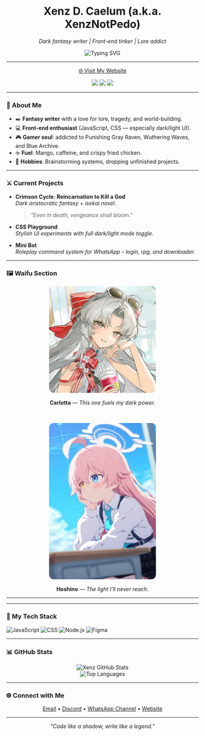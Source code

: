 <h1 align="center">Xenz D. Caelum 
  (a.k.a. XenzNotPedo)</h1>
<p align="center">
  <em>Dark fantasy writer | Front-end tinker | Lore addict</em>
</p>

<p align="center">
  <img src="https://readme-typing-svg.herokuapp.com?font=Fira+Code&duration=2500&pause=1000&center=true&vCenter=true&width=435&lines=Writing+stories+that+hurt+beautifully...;Breaking+code+to+fix+the+world.;Fueled+by+mango%2C+coffee+%26+fried+chicken." alt="Typing SVG">
</p>

---

<p align="center">
  <a href="https://xenzforever.vercel.app/" target="_blank">🌐 Visit My Website</a>
</p>

<p align="center">
  <img src="https://img.shields.io/badge/Writing-Dark%20Fantasy-%23aa00ff" />
  <img src="https://img.shields.io/badge/Code-JavaScript-blue" />
  <img src="https://img.shields.io/badge/Project-Crimson%20Cycle-red" />
</p>

---

### 🧠 About Me

- ✒️ **Fantasy writer** with a love for lore, tragedy, and world-building.
- 💻 **Front-end enthusiast** (JavaScript, CSS — especially dark/light UI).
- 🎮 **Gamer soul**: addicted to Punishing Gray Raven, Wuthering Waves, and Blue Archive.
- ☕ **Fuel**: Mango, caffeine, and crispy fried chicken.
- 🧩 **Hobbies**: Brainstorming systems, dropping unfinished projects.

---

### ⚔️ Current Projects

- **Crimson Cycle: Reincarnation to Kill a God**  
  *Dark aristocratic fantasy + isekai novel.*  
  > *"Even in death, vengeance shall bloom."*

- **CSS Playground**  
  *Stylish UI experiments with full dark/light mode toggle.*

- **Mini Bot**  
  *Roleplay command system for WhatsApp – login, rpg, and downloader.*
---

### 🖼️ Waifu Section

<p align="center">
  <img src="https://raw.githubusercontent.com/XenzNotPedo/xenz-file-upload/main/file-uploader/da6ac6488e787c22c6d80cd951039081.jpg" alt="Carlotta" width="280px" style="border-radius: 12px;" />
</p>
<p align="center"><strong>Carlotta</strong> — <em>This one fuels my dark power.</em></p>

<br/>

<p align="center">
  <img src="https://raw.githubusercontent.com/XenzNotPedo/xenz-file-upload/main/file-uploader/95096c7a629fb4db3dd6fe7780890fcd.jpg" alt="Hoshino" width="280px" style="border-radius: 12px;" />
</p>
<p align="center"><strong>Hoshino</strong> — <em>The light I’ll never reach.</em></p>

---



---

### 🧠 My Tech Stack

![JavaScript](https://img.shields.io/badge/-JavaScript-black?style=flat&logo=javascript)
![CSS](https://img.shields.io/badge/-CSS3-1572B6?style=flat&logo=css3)
![Node.js](https://img.shields.io/badge/-Node.js-339933?style=flat&logo=node.js)
![Figma](https://img.shields.io/badge/-Figma-black?style=flat&logo=figma)

---

### 📊 GitHub Stats

<p align="center">
  <img src="https://github-readme-stats.vercel.app/api?username=XenzNotPedo&show_icons=true&theme=tokyonight" alt="Xenz GitHub Stats" />
  <br/>
  <img src="https://github-readme-stats.vercel.app/api/top-langs/?username=XenzNotPedo&layout=compact&theme=tokyonight" alt="Top Languages" />
</p>

---

### 🌐 Connect with Me

<p align="center">
  <a href="mailto:carlottaemailsupp@gmail.com">Email</a> • 
  <a href="https://discord.com/users/1371348410304696430">Discord</a> • 
  <a href="https://whatsapp.com/channel/0029Vb5pewn3bbUy62YZNz00">WhatsApp Channel</a> • 
  <a href="[https://xenznotpedo.vercel.app](https://xenzforever.vercel.app/)">Website</a>
</p>

---

<p align="center">
  <em>"Code like a shadow, write like a legend."</em>
</p>
